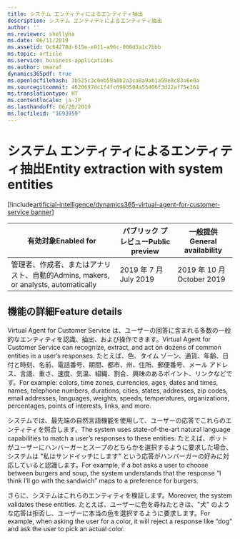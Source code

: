 ```yaml
---
title: システム エンティティによるエンティティ抽出
description: システム エンティティによるエンティティ抽出
author: ''
ms.reviewer: shellyha
ms.date: 06/11/2019
ms.assetid: 0c64278d-615e-e911-a96c-000d3a1c7bbb
ms.topic: article
ms.service: business-applications
ms.author: omaraf
dynamics365pdf: true
ms.openlocfilehash: 3b525c3c0eb59a8b2a3ca8a9ab1a59e8c83a6e0a
ms.sourcegitcommit: 4620697dc1f4fc6903504a55406f3d22af75e361
ms.translationtype: HT
ms.contentlocale: ja-JP
ms.lasthandoff: 06/20/2019
ms.locfileid: "1693959"
---
```

# <a name="entity-extraction-with-system-entities"></a><span data-ttu-id="248a1-103">システム エンティティによるエンティティ抽出</span><span class="sxs-lookup"><span data-stu-id="248a1-103">Entity extraction with system entities</span></span>
[!include[artificial-intelligence/dynamics365-virtual-agent-for-customer-service banner](../includes/artificial-intelligence/dynamics365-virtual-agent-for-customer-service.md)]

| <span data-ttu-id="248a1-104">有効対象</span><span class="sxs-lookup"><span data-stu-id="248a1-104">Enabled for</span></span>    |  <span data-ttu-id="248a1-105">パブリック プレビュー</span><span class="sxs-lookup"><span data-stu-id="248a1-105">Public preview</span></span> | <span data-ttu-id="248a1-106">一般提供</span><span class="sxs-lookup"><span data-stu-id="248a1-106">General availability</span></span> | 
| ---------- | ---------- |---------- |
|<span data-ttu-id="248a1-107">管理者、作成者、またはアナリスト、自動的</span><span class="sxs-lookup"><span data-stu-id="248a1-107">Admins, makers, or analysts, automatically</span></span>|<span data-ttu-id="248a1-108">2019 年 7 月</span><span class="sxs-lookup"><span data-stu-id="248a1-108">July 2019</span></span>| <span data-ttu-id="248a1-109">2019 年 10 月</span><span class="sxs-lookup"><span data-stu-id="248a1-109">October 2019</span></span>|






## <a name="feature-details"></a><span data-ttu-id="248a1-110">機能の詳細</span><span class="sxs-lookup"><span data-stu-id="248a1-110">Feature details</span></span>
<!--feature detail start -->
<span data-ttu-id="248a1-111">Virtual Agent for Customer Service は、ユーザーの回答に含まれる多数の一般的なエンティティを認識、抽出、および操作できます。</span><span class="sxs-lookup"><span data-stu-id="248a1-111">Virtual Agent for Customer Service can recognize, extract, and act on dozens of common entities in a user’s responses.</span></span> <span data-ttu-id="248a1-112">たとえば、色、タイム ゾーン、通貨、年齢、日付と時刻、名前、電話番号、期間、都市、州、住所、郵便番号、メール アドレス、言語、重さ、速度、気温、組織、割合、興味のあるポイント、リンクなどです。</span><span class="sxs-lookup"><span data-stu-id="248a1-112">For example: colors, time zones, currencies, ages, dates and times, names, telephone numbers, durations, cities, states, addresses, zip codes, email addresses, languages, weights, speeds, temperatures, organizations, percentages, points of interests, links, and more.</span></span> 
 
<span data-ttu-id="248a1-113">システムでは、最先端の自然言語機能を使用して、ユーザーの応答でこれらのエンティティを照合します。</span><span class="sxs-lookup"><span data-stu-id="248a1-113">The system uses state-of-the-art natural language capabilities to match a user’s responses to these entities.</span></span> <span data-ttu-id="248a1-114">たとえば、ボットがユーザーにハンバーガーとスープのどちらかを選択するように要求した場合、システムは "私はサンドイッチにします" という応答がハンバーガーの好みに対応していると認識します。</span><span class="sxs-lookup"><span data-stu-id="248a1-114">For example, if a bot asks a user to choose between burgers and soup, the system understands that the response “I think I’ll go with the sandwich” maps to a preference for burgers.</span></span> 

<span data-ttu-id="248a1-115">さらに、システムはこれらのエンティティを検証します。</span><span class="sxs-lookup"><span data-stu-id="248a1-115">Moreover, the system validates these entities.</span></span> <span data-ttu-id="248a1-116">たとえば、ユーザーに色を尋ねたときは、"犬" のような応答は拒否し、ユーザーに本当の色を選択するように要求します。</span><span class="sxs-lookup"><span data-stu-id="248a1-116">For example, when asking the user for a color, it will reject a response like “dog” and ask the user to pick an actual color.</span></span>
<!--feature detail end -->










